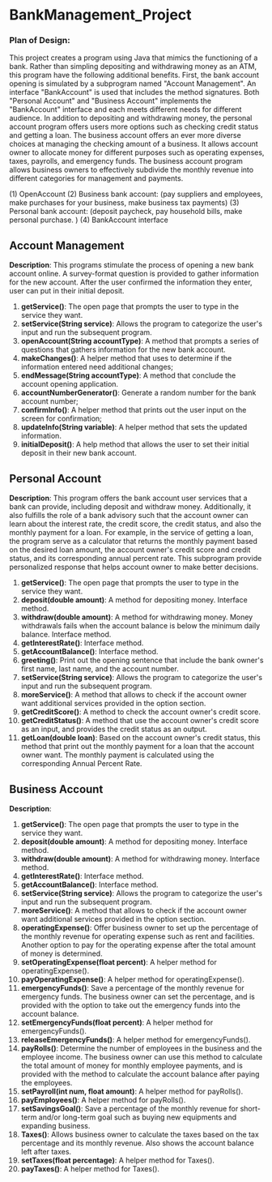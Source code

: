 # BankManagement_Project

### Plan of Design:
This project creates a program using Java that mimics the functioning of a bank. Rather than simpling depositing and withdrawing money as an ATM, this program have the following additional benefits. First, the bank account opening is simulated by a subprogram named "Account Management". An interface "BankAccount" is used that includes the method signatures. Both "Personal Account" and "Business Account" implements the "BankAccount" interface and each meets different needs for different audience. In addition to depositing and withdrawing money, the personal account program offers users more options such as checking credit status and getting a loan. The business account offers an ever more diverse choices at managing the checking amount of a business. It allows account owner to allocate money for different purposes such as operating expenses, taxes, payrolls, and emergency funds. The business account program allows business owners to effectively subdivide the monthly revenue into different categories for management and payments.       

(1) OpenAccount
(2) Business bank account: (pay suppliers and employees, make purchases for your business, make business tax payments)
(3) Personal bank account: (deposit paycheck, pay household bills, make personal purchase. )
(4) BankAccount interface


## Account Management
**Description**: This programs stimulate the process of opening a new bank account online. A survey-format question is provided to gather information for the new account. After the user confirmed the information they enter, user can put in their initial deposit. 
1. __getService()__: The open page that prompts the user to type in the service they want. 
2. __setService(String service)__: Allows the program to categorize the user's input and run the subsequent program.
3. __openAccount(String accountType)__: A method that prompts a series of questions that gathers information for the new bank account. 
4. __makeChanges()__: A helper method that uses to determine if the information entered need additional changes; 
5. __endMessage(String accountType)__: A method that conclude the account opening application. 
6. __accountNumberGenerator()__: Generate a random number for the bank account number; 
7. __confirmInfo()__: A helper method that prints out the user input on the screen for confirmation; 
8. __updateInfo(String variable)__: A helper method that sets the updated information.
9. __initialDeposit()__: A help method that allows the user to set their initial deposit in their new bank account.



## Personal Account
**Description**: This program offers the bank account user services that a bank can provide, including deposit and withdraw money. Additionally, it also fulfills the role of a bank advisory such that the account owner can learn about the interest rate, the credit score, the credit status, and also the monthly payment for a loan. For example, in the service of getting a loan, the program serve as a calculator that returns the monthly payment based on the desired loan amount, the account owner's credit score and credit status, and its corresponding annual percent rate. This subprogram provide personalized response that helps account owner to make better decisions. 
1. __getService()__: The open page that prompts the user to type in the service they want.
2. __deposit(double amount)__: A method for depositing money. Interface method.
3. __withdraw(double amount)__: A method for withdrawing money. Money withdrawals fails when the account balance is below the minimum daily balance. Interface method.
4. __getInterestRate()__: Interface method.
5. __getAccountBalance()__: Interface method.
6. __greeting()__: Print out the opening sentence that include the bank owner's first name, last name, and the account number. 
7. __setService(String service)__: Allows the program to categorize the user's input and run the subsequent program.
8. __moreService()__: A method that allows to check if the account owner want additional services provided in the option section.
9. __getCreditScore()__: A method to check the account owner's credit score. 
10. __getCreditStatus()__: A method that use the account owner's credit score as an input, and provides the credit status as an output. 
11. __getLoan(double loan)__: Based on the account owner's credit status, this method that print out the monthly payment for a loan that the account owner want. The monthly payment is calculated using the corresponding Annual Percent Rate.



## Business Account
**Description**: 
1. __getService()__: The open page that prompts the user to type in the service they want.
2. __deposit(double amount)__: A method for depositing money. Interface method.
3. __withdraw(double amount)__: A method for withdrawing money. Interface method.
4. __getInterestRate()__: Interface method.
5. __getAccountBalance()__: Interface method.
6. __setService(String service)__: Allows the program to categorize the user's input and run the subsequent program.
7. __moreService()__: A method that allows to check if the account owner want additional services provided in the option section.
8. __operatingExpense()__: Offer business owner to set up the percentage of the monthly revenue for operating expense such as rent and facilities. Another option to pay for the operating expense after the total amount of money is determined. 
9. __setOperatingExpense(float percent)__: A helper method for operatingExpense().
10. __payOperatingExpense()__: A helper method for operatingExpense().
11. __emergencyFunds()__: Save a percentage of the monthly revenue for emergency funds. The business owner can set the percentage, and is provided with the option to take out the emergency funds into the account balance. 
12. __setEmergencyFunds(float percent)__: A helper method for emergencyFunds().
13. __releaseEmergencyFunds()__: A helper method for emergencyFunds().
14. __payRolls()__: Determine the number of employees in the business and the employee income. The business owner can use this method to calculate the total amount of money for monthly employee payments, and is provided with the method to calculate the account balance after paying the employees.  
15. __setPayroll(int num, float amount)__: A helper method for payRolls().
16. __payEmployees()__: A helper method for payRolls().
17. __setSavingsGoal()__: Save a percentage of the monthly revenue for short-term and/or long-term goal such as buying new equipments and expanding business. 
18. __Taxes()__: Allows business owner to calculate the taxes based on the tax percentage and its monthly revenue. Also shows the account balance left after taxes.  
19. __setTaxes(float percentage)__: A helper method for Taxes().
20. __payTaxes()__: A helper method for Taxes().